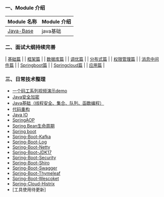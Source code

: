 
### 一、Module 介绍

| Module 名称                      | Module 介绍 |
|--------------------------------|-----------|
| [Java-Base](./Java-Base) | java基础    |



### 二、面试大纲持续完善
| [基础篇](/docs/javaInterview/%E5%9F%BA%E7%A1%80%E7%AF%87.md) |
| [框架篇](/docs/javaInterview/%E6%A1%86%E6%9E%B6%E7%AF%87.md) |
| [数据库篇](/docs/javaInterview/%E6%95%B0%E6%8D%AE%E5%BA%93%E7%AF%87.md) |
| [调优篇](/docs/javaInterview/%E8%B0%83%E4%BC%98%E7%AF%87.md) |
| [分布式篇](/docs/javaInterview/%E5%88%86%E5%B8%83%E5%BC%8F%E7%AF%87.md) |
| [权限管理篇](/docs/javaInterview/%E6%9D%83%E9%99%90%E7%AE%A1%E7%90%86.md) |
| [消息中间件篇](/docs/javaInterview/%E6%B6%88%E6%81%AF%E4%B8%AD%E9%97%B4%E4%BB%B6.md) |
| [Springboot篇](/docs/javaInterview/SpringBoot%E5%BF%AB%E9%80%9F%E5%BC%80%E5%8F%91%E6%A1%86%E6%9E%B6.md) |
| [Springcloud篇](/docs/javaInterview/%E5%BE%AE%E6%9C%8D%E5%8A%A1%E6%A1%86%E6%9E%B6SpringCloud.md) |
| [应用篇](/docs/javaInterview/%E5%BA%94%E7%94%A8%E7%AF%87.md) |

### 三、日常技术整理
- [一个码工系列视频演示demo](/Code-Video)
- [Java安全加密](/Java-Security)
- [Java基础（线程安全、集合、队列、函数编程）](/Java-Base)
- [代码重构](/Code-Refactoring)
- [Java IO](/Java-IO)
- [SpringAOP](/Spring-Aop)
- [Spring Bean生命周期](Spring-Bean)
- [Spring boot](/Spring-Boot)
- [Spring-Boot-Kafka](/Spring-Boot-Kafka)
- [Spring-Boot-Log](/Spring-Boot-Log)
- [Spring-Boot-Netty](/Spring-Boot-Netty)
- [Spring-Boot-JDK17](/Spring-Boot-NewJDK17)
- [Spring-Boot-Security](/Spring-Boot-Security)
- [Spring-Boot-Shiro](/Spring-Boot-Shiro)
- [Spring-Boot-Swagger](/Spring-Boot-Swagger2)
- [Spring-Boot-Thymeleaf](/Spring-Boot-Thymeleaf)
- [Spring-Boot-Wescoket](/Spring-Boot-Webscoket)
- [Spring-Cloud-Histrix](/Spring-Cloud-Parent)
- [工具使用待更新]

